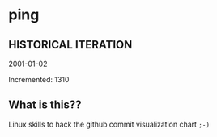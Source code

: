 # ping

## HISTORICAL ITERATION
2001-01-02

Incremented: 1310

## What is this?? 
Linux skills to hack the github commit visualization chart `;-)`
